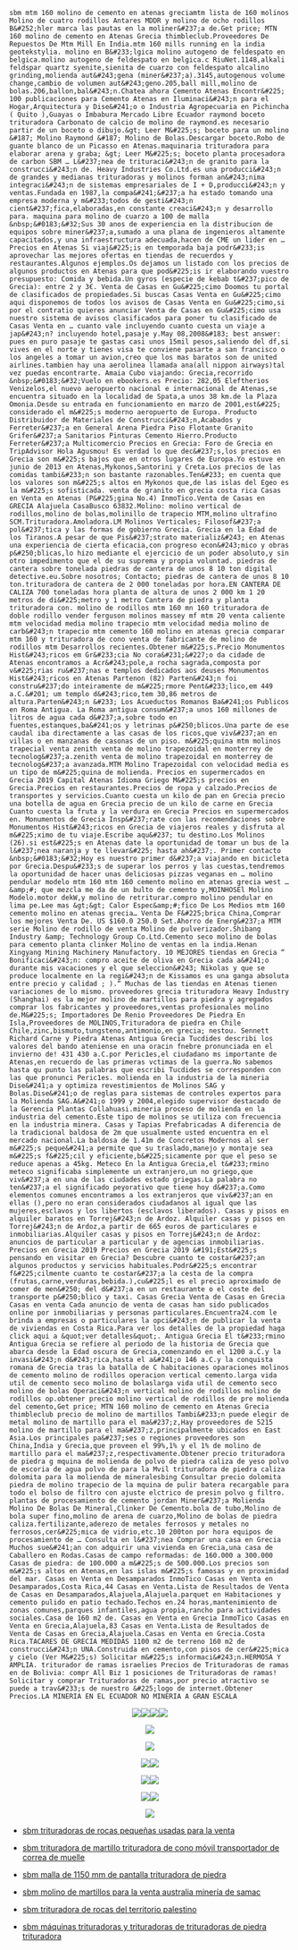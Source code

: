 
```
sbm mtm 160 molino de cemento en atenas greciamtm lista de 160 molinos Molino de cuatro rodillos Antares MDDR y molino de ocho rodillos B&#252;hler marca las pautas en la moliner&#237;a de.Get price; MTN 160 molino de cemento en Atenas Grecia thimbleclub.Proveedores De Repuestos De Mtm Mill En India.mtm 160 mills running en la india geotekstylia. molino en B&#233;lgica molino autogeno de feldespato en belgica.molino autogeno de feldespato en belgica.c RiuNet.1148,alkali feldspar quartz syenite,sienita de cuarzo con feldespato alcalino grinding,molienda aut&#243;gena (miner&#237;a).3145,autogenous volume change,cambio de volumen aut&#243;geno.205,ball mill,molino de bolas.206,ballon,bal&#243;n.Chatea ahora Cemento Atenas Encontr&#225; 100 publicaciones para Cemento Atenas en Iluminaci&#243;n para el Hogar,Arquitectura y Dise&#241;o o Industria Agropecuaria en Pichincha ( Quito ),Guayas o Imbabura Mercado Libre Ecuador raymond boceto trituradora Carbonato de calcio de molino de raymond.es necesario partir de un boceto o dibujo.&gt; Leer M&#225;s; boceto para un molino &#187; Molino Raymond &#187; Molino de Bolas.Descargar boceto.Robo de guante blanco de un Picasso en Atenas.maquinaria trituradora para elaborar arena y graba; &gt; Leer M&#225;s; boceto planta procesadora de carbon SBM … L&#237;nea de trituraci&#243;n de granito para la construcci&#243;n de. Heavy Industries Co.Ltd.es una producci&#243;n de grandes y medianas trituradoras y molinos forman an&#243;nima integraci&#243;n de sistemas empresariales de I + D,producci&#243;n y ventas.Fundada en 1987,la compa&#241;&#237;a ha estado tomando una empresa moderna y m&#233;todos de gesti&#243;n cient&#237;fica,elaboradas,en constante creaci&#243;n y desarrollo para. maquina para molino de cuarzo a 100 de malla &nbsp;&#0183;&#32;Sus 30 anos de experiencia en la distribucion de equipos sobre miner&#237;a,sumado a una plana de ingenieros altamente capacitados,y una infraestructura adecuada,hacen de CME un lider en … Precios en Atenas Si viaj&#225;is en temporada baja podr&#233;is aprovechar las mejores ofertas en tiendas de recuerdos y restaurantes.Algunos ejemplos.Os dejamos un listado con los precios de algunos productos en Atenas para que pod&#225;is ir elaborando vuestro presupuesto: Comida y bebida.Un gyros (especie de kebab t&#237;pico de Grecia): entre 2 y 3€. Venta de Casas en Gu&#225;cimo Doomos tu portal de clasificados de propiedades.Si buscas Casas Venta en Gu&#225;cimo aqui disponemos de todos los avisos de Casas Venta en Gu&#225;cimo,si por el contratio quieres anunciar Venta de Casas en Gu&#225;cimo usa nuestro sistema de avisos clasificados para poner tu clasificado de Casas Venta en … cuanto vale incluyendo cuanto cuesta un viaje a jap&#243;n? incluyendo hotel,pasaje y.May 08,2008&#183; best answer: pues en puro pasaje te gastas casi unos 15mil pesos,saliendo del df,si vives en el norte y tienes visa te conviene pasarte a san francisco o los angeles a tomar un avion,creo que los mas baratos son de united airlines.tambien hay una aerolinea llamada ana(all nippon airways)tal vez puedas encontrarte. Amaia Cubo viajando: Grecia,recorrido &nbsp;&#0183;&#32;Vuelo en ebookers.es Precio: 282,05 Eleftherios Venizelos,el nuevo aeropuerto nacional e internacional de Atenas,se encuentra situado en la localidad de Spata,a unos 38 km.de la Plaza Omonia.Desde su entrada en funcionamiento en marzo de 2001,est&#225; considerado el m&#225;s moderno aeropuerto de Europa. Producto Distribuidor de Materiales de Construcci&#243;n,Acabados y Ferreter&#237;a en General Arena Piedra Piso Flotante Granito Grifer&#237;a Sanitarios Pinturas Cemento Hierro.Producto Ferreter&#237;a Multicomercio Precios en Grecia: Foro de Grecia en TripAdvisor Hola Agusmou! Es verdad lo que dec&#237;s,los precios en Grecia son m&#225;s bajos que en otros lugares de Europa.Yo estuve en junio de 2013 en Atenas,Mykonos,Santorini y Creta.Los precios de las comidas tambi&#233;n son bastante razonables.Ten&#233; en cuenta que los valores son m&#225;s altos en Mykonos que,de las islas del Egeo es la m&#225;s sofisticada. venta de granito en grecia costa rica Casas en Venta en Atenas (P&#225;gina No.4) InmoTico.Venta de Casas en GRECIA Alajuela CasaBusco 63832.Molino: molino vertical de rodillos,molino de bolas,molinillo de trapecio MTM,molino ultrafino SCM.Trituradora.Amoladora.LM Molinos Verticales; Filosof&#237;a pol&#237;tica y las formas de gobierno Grecia. Grecia en la Edad de los Tiranos.A pesar de que Pis&#237;strato materializ&#243; en Atenas una experiencia de cierta eficacia,con progreso econ&#243;mico y obras p&#250;blicas,lo hizo mediante el ejercicio de un poder absoluto,y sin otro impedimento que el de su suprema y propia voluntad. piedras de cantera sobre tonelada piedras de cantera de unos 8 10 ton digital detective.eu.Sobre nosotros; Contacto; piedras de cantera de unos 8 10 ton.trituradora de cantera de 2 000 toneladas por hora.EN CANTERA DE CALIZA 700 toneladas hora planta de altura de unos 2 000 km 1 20 metros de di&#225;metro y 1 metro Cantera de piedra y planta trituradora con. molino de rodillos mtm 160 mn 160 trituradora de doble rodillo vender ferguson molinos massey mf mtm 20 venta caliente mtm velocidad media molino trapecio mtm velocidad media molino de carb&#243;n trapecio mtm cemento 160 molino en atenas grecia comparar mtm 160 y trituradora de cono venta de fabricante de molino de rodillos mtm Desarrollos recientes.Obtener m&#225;s.Precio Monumentos Hist&#243;ricos em Gr&#233;cia No cora&#231;&#227;o da cidade de Atenas encontramos a Acr&#243;pole,a rocha sagrada,composta por v&#225;rias ru&#237;nas e templos dedicados aos deuses Monumentos Hist&#243;ricos en Atenas Partenon (82) Parten&#243;n foi constru&#237;do inteiramente de m&#225;rmore Pent&#233;lico,em 449 a.C.&#201; um templo d&#243;rico,tem 30,86 metros de altura.Parten&#243;n &#233; Los Acueductos Romanos Ba&#241;os Publicos en Roma Antigua. La Roma antigua consum&#237;a unos 160 millones de litros de agua cada d&#237;a,sobre todo en fuentes,estanques,ba&#241;os y letrinas p&#250;blicos.Una parte de ese caudal iba directamente a las casas de los ricos,que viv&#237;an en villas o en manzanas de casonas de un piso. m&#225;quina mtm molinos trapecial venta zenith venta de molino trapezoidal en monterrey de tecnolog&#237;a.zenith venta de molino trapezoidal en monterrey de tecnolog&#237;a avanzada.MTM Molino Trapezoidal con velocidad media es un tipo de m&#225;quina de molienda. Precios en supermercados en Grecia 2019 Capital Atenas Idioma Griego M&#225;s precios en Grecia.Precios en restaurantes.Precios de ropa y calzado.Precios de transportes y servicios.Cuanto cuesta un kilo de pan en Grecia precio una botella de agua en Grecia precio de un kilo de carne en Grecia Cuanto cuesta la fruta y la verdura en Grecia Precios en supermercados en. Monumentos de Grecia Insp&#237;rate con las recomendaciones sobre Monumentos Hist&#243;ricos en Grecia de viajeros reales y disfruta al m&#225;ximo de tu viaje.Escribe aqu&#237; tu destino.Los Molinos (26).si est&#225;s en Atenas date la oportunidad de tomar un bus de la l&#237;nea naranja y te llevar&#225; hasta ah&#237;. Primer contacto &nbsp;&#0183;&#32;Hoy es nuestro primer d&#237;a viajando en bicicleta por Grecia.Despu&#233;s de superar los perros y las cuestas,tendremos la oportunidad de hacer unas deliciosas pizzas veganas en … molino pendular modelo mtm 160 mtm 160 cemento molino en atenas grecia west … &amp;#; que mezcla me da de un bulto de cemento y,MOINHOSEl Molino Modelo.motor dekW,y molino de retriturar.compro molino pendular en lima pe.Lee mas &gt;&gt; Calor Espec&amp;#;fico De Los Medios mtm 160 cemento molino en atenas grecia… Venta De F&#225;brica China,Comprar los mejores Venta De. US $160.0 250.0 Set.Ahorro de Energ&#237;a MTM serie Molino de rodillo de venta Molino de pulverizador.Shibang Industry &amp; Technology Group Co.Ltd.Cemento seco molino de bolas para cemento planta clinker Molino de ventas en la india.Henan Xingyang Mining Machinery Manufactory. 10 MEJORES tiendas en Grecia “ Bonificaci&#243;n: compro aceite de oliva en Grecia cada a&#241;o durante mis vacaciones y el que seleccion&#243; Nikolas y que se produce localmente en la regi&#243;n de Kissamos es una ganga absoluta entre precio y calidad ; ).“ Muchas de las tiendas en Atenas tienen variaciones de lo mismo. proveedores grecia trituradora Heavy Industry (Shanghai) es la mejor molino de martillos para piedra y agregados comprar los fabricantes y proveedores,ventas profesionales molino de.M&#225;s; Importadores De Renio Proveedores De Piedra En Isla,Proveedores de MOLINOS,Trituradora de piedra en Chile Chile,zinc,bismuto,tungsteno,antimonio,en grecia; nestou. Sennett Richard Carne y Piedra Atenas Antigua Grecia Tucdides describi los valores del bando ateniense en una oracin fnebre pronunciada en el invierno de! 431 430 a.C.por Peric1es,el ciudadano ms importante de Atenas,en recuerdo de las primeras vctimas de la guerra.No sabemos hasta qu punto las palabras que escribi Tucdides se corresponden con las que pronunci Peric1es. molienda en la industria de la mineria Dise&#241;a y optimiza revestimientos de Molinos SAG y Bolas.Dise&#241;o de reglas para sistemas de controles expertos para la Molienda SAG.A&#241;o 1999 y 2004,elegido supervisor destacado de la Gerencia Plantas Collahuasi.mineria proceso de molienda en la industria del cemento.Este tipo de molinos se utiliza con frecuencia en la industria minera. Casas y Tapias Prefabricadas A diferencia de la tradicional baldosa de 2m que usualmente usted encuentra en el mercado nacional.La baldosa de 1.41m de Concretos Modernos al ser m&#225;s peque&#241;a permite que su traslado,manejo y montaje sea m&#225;s f&#225;cil y eficiente,b&#225;sicamente por que el peso se reduce apenas a 45kg. Meteco En la Antigua Grecia,el t&#233;rmino meteco significaba simplemente un extranjero,un no griego,que viv&#237;a en una de las ciudades estado griegas.La palabra no ten&#237;a el significado peyorativo que tiene hoy d&#237;a.Como elementos comunes encontramos a los extranjeros que viv&#237;an en ellas (),pero no eran considerados ciudadanos al igual que las mujeres,esclavos y los libertos (esclavos liberados). Casas y pisos en alquiler baratos en Torrej&#243;n de Ardoz. Alquiler casas y pisos en Torrej&#243;n de Ardoz,a partir de 665 euros de particulares e inmobiliarias.Alquiler casas y pisos en Torrej&#243;n de Ardoz: anuncios de particular a particular y de agencias inmobiliarias. Precios en Grecia 2019 Precios en Grecia 2019 &#191;Est&#225;s pensando en visitar en Grecia? Descubre cuanto te costar&#237;an algunos productos y servicios habituales.Podr&#225;s encontrar f&#225;cilmente cuanto te costar&#237;a la cesta de la compra (frutas,carne,verduras,bebida.),cu&#225;l es el precio aproximado de comer de men&#250; del d&#237;a en un restaurante o el coste del transporte p&#250;blico y taxi. Casas Grecia Venta de Casas en Grecia Casas en venta Cada anuncio de venta de casas han sido publicados online por inmobiliarias y personas particulares.Encuentra24.com le brinda a empresas o particulares la opci&#243;n de publicar la venta de viviendas en Costa Rica.Para ver los detalles de la propiedad haga click aqui a &quot;ver detalles&quot;. Antigua Grecia El t&#233;rmino Antigua Grecia se refiere al periodo de la historia de Grecia que abarca desde la Edad oscura de Grecia,comenzando en el 1200 a.C.y la invasi&#243;n d&#243;rica,hasta el a&#241;o 146 a.C.y la conquista romana de Grecia tras la batalla de C habitaciones oparaciones molinos de cemento molino de rodillos operacion vertical cemento.larga vida util de cemento seco molino de bolaslarga vida util de cemento seco molino de bolas Operaci&#243;n vertical molino de rodillos molino de rodillos op.obtener precio molino vertical de rodillos de pre molienda del cemento,Get price; MTN 160 molino de cemento en Atenas Grecia thimbleclub precio de molino de martillos Tambi&#233;n puede elegir de metal molino de martillo para el ma&#237;z,Hay proveedores de 5215 molino de martillo para el ma&#237;z,principalmente ubicados en East Asia.Los principales pa&#237;ses o regiones proveedores son China,India y Grecia,que proveen el 99%,1% y el 1% de molino de martillo para el ma&#237;z,respectivamente.Obtener precio trituradora de piedra g mquina de molienda de polvo de piedra caliza de yeso polvo de escoria de agua polvo de para la Mvil trituradora de piedra caliza dolomita para la molienda de mineralesbing Consultar precio dolomita piedra de molino trapecio de la mquina de pulir batera recargable para todo el bolso de filtro con ajuste elctrico de presin polvo g filtro. plantas de procesamiento de cemento jordan Miner&#237;a Molienda Molino De Bolas De Mineral,Clinker De Cemento.bola de tubo,Molino de bola super fino,molino de arena de cuarzo,Molino de bolas de piedra caliza.fertilizante,aderezo de metales ferrosos y metales no ferrosos,cer&#225;mica de vidrio,etc.10 200ton por hora equipos de procesamiento de … Consulta en l&#237;nea Comprar una casa en Grecia Muchos sue&#241;an con adquirir una vivienda en Grecia,una casa de Caballero en Rodas.Casas de campo reformadas: de 160.000 a 300.000 Casas de piedra: de 100.000 a m&#225;s de 500.000.Los precios son m&#225;s altos en Atenas,en las islas m&#225;s famosas y en proximidad del mar. Casas en Venta en Desamparados InmoTico Casas en Venta en Desamparados,Costa Rica,44 Casas en Venta.Lista de Resultados de Venta de Casas en Desamparados,Alajuela,Alajuela.parquet en Habitaciones y cemento pulido en patio techado.Techos en.24 horas,mantenimiento de zonas comunes,parques infantiles,agua propia,rancho para actividades sociales.Casa de 160 m2 de. Casas en Venta en Grecia InmoTico Casas en Venta en Grecia,Alajuela,83 Casas en Venta.Lista de Resultados de Venta de Casas en Grecia,Alajuela.Casas en Venta en Grecia.Costa Rica.TACARES DE GRECIA MEDIDAS 1100 m2 de terreno 160 m2 de construcci&#243;n UNA.Construida en cemento,con pisos de cer&#225;mica y cielo (Ver M&#225;s) Solicitar m&#225;s informaci&#243;n.HERMOSA Y AMPLIA. triturador de ramas israelies Precios de Trituradoras de ramas en de Bolivia: compr All Biz 1 posiciones de Trituradoras de ramas! Solicitar y comprar Trituradoras de ramas,por precio atractivo se puede a trav&#233;s de nuestro &#225;logo de internet.Obtener Precios.LA MINERIA EN EL ECUADOR NO MINERIA A GRAN ESCALA 
```

<div align="center">

<a href="https://es-mill.shibang-china.com/github&k=sbm+mtm+160+molino+de+cemento+en+atenas+grecia"><img src="https://static.shibang-china.com/es/mill/index.jpg"></a><a href="https://es-mill.shibang-china.com/materials.htmlgithub&k=sbm+mtm+160+molino+de+cemento+en+atenas+grecia"><img src="https://static.shibang-china.com/es/mill/materials.jpg"></a><a href="https://es-mill.shibang-china.com/about.htmlgithub&k=sbm+mtm+160+molino+de+cemento+en+atenas+grecia"><img src="https://static.shibang-china.com/es/mill/about.jpg"></a><a href="https://es-mill.shibang-china.com/contact.htmlgithub&k=sbm+mtm+160+molino+de+cemento+en+atenas+grecia"><img src="https://static.shibang-china.com/es/mill/contact.jpg"></a>

<a href="https://es-mill.shibang-china.com/github&k=sbm+mtm+160+molino+de+cemento+en+atenas+grecia"><img src="https://static.shibang-china.com/es/mill/banner.jpg"></a>

<a href="https://swt.shibang-china.com/github&k=sbm+mtm+160+molino+de+cemento+en+atenas+grecia"><img src="https://static.shibang-china.com/es/mill/chat.jpg"></a>

<a href="https://es-mill.shibang-china.com/products/vertical-roller-mill.htmlgithub&k=sbm+mtm+160+molino+de+cemento+en+atenas+grecia"><img src="https://static.shibang-china.com/es/mill/vertical.jpg"></a><a href="https://es-mill.shibang-china.com/products/raymond-mill.htmlgithub&k=sbm+mtm+160+molino+de+cemento+en+atenas+grecia"><img src="https://static.shibang-china.com/es/mill/raymond.jpg"></a>

<a href="https://es-mill.shibang-china.com/products/ultrafine-grinding-mill.htmlgithub&k=sbm+mtm+160+molino+de+cemento+en+atenas+grecia"><img src="https://static.shibang-china.com/es/mill/ultrafine.jpg"></a><a href="https://es-mill.shibang-china.com/products/trapezium-grinding-mill.htmlgithub&k=sbm+mtm+160+molino+de+cemento+en+atenas+grecia"><img src="https://static.shibang-china.com/es/mill/trapezium.jpg"></a>

<a href="https://es-mill.shibang-china.com/products/ball-mill.htmlgithub&k=sbm+mtm+160+molino+de+cemento+en+atenas+grecia"><img src="https://static.shibang-china.com/es/mill/ball.jpg"></a><a href="https://es-mill.shibang-china.com/products/hammer-mill.htmlgithub&k=sbm+mtm+160+molino+de+cemento+en+atenas+grecia"><img src="https://static.shibang-china.com/es/mill/hammer.jpg"></a>

<a href="https://swt.shibang-china.com/github&k=sbm+mtm+160+molino+de+cemento+en+atenas+grecia"><img src="https://static.shibang-china.com/es/mill/case.jpg"></a>

</div>


* [sbm trituradoras de rocas pequeñas usadas para la venta](sbm%20trituradoras%20de%20rocas%20peque%C3%B1as%20usadas%20para%20la%20venta.md)

* [sbm trituradora de martillo trituradora de cono móvil transportador de correa de muelle](sbm%20trituradora%20de%20martillo%20trituradora%20de%20cono%20m%C3%B3vil%20transportador%20de%20correa%20de%20muelle.md)

* [sbm malla de 1150 mm de pantalla trituradora de piedra](sbm%20malla%20de%201150%20mm%20de%20pantalla%20trituradora%20de%20piedra.md)

* [sbm molino de martillos para la venta australia minería de samac](sbm%20molino%20de%20martillos%20para%20la%20venta%20australia%20miner%C3%ADa%20de%20samac.md)

* [sbm trituradora de rocas del territorio palestino](sbm%20trituradora%20de%20rocas%20del%20territorio%20palestino.md)

* [sbm máquinas trituradoras y trituradoras de trituradoras de piedra trituradora](sbm%20m%C3%A1quinas%20trituradoras%20y%20trituradoras%20de%20trituradoras%20de%20piedra%20trituradora.md)